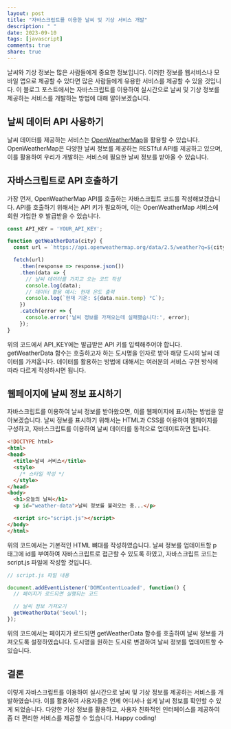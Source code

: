 ```yaml
---
layout: post
title: "자바스크립트를 이용한 날씨 및 기상 서비스 개발"
description: " "
date: 2023-09-10
tags: [javascript]
comments: true
share: true
---
```


날씨와 기상 정보는 많은 사람들에게 중요한 정보입니다. 이러한 정보를 웹서비스나 모바일 앱으로 제공할 수 있다면 많은 사람들에게 유용한 서비스를 제공할 수 있을 것입니다. 이 블로그 포스트에서는 자바스크립트를 이용하여 실시간으로 날씨 및 기상 정보를 제공하는 서비스를 개발하는 방법에 대해 알아보겠습니다.

## 날씨 데이터 API 사용하기

날씨 데이터를 제공하는 서비스는 [OpenWeatherMap](https://openweathermap.org/)을 활용할 수 있습니다. OpenWeatherMap은 다양한 날씨 정보를 제공하는 RESTful API를 제공하고 있으며, 이를 활용하여 우리가 개발하는 서비스에 필요한 날씨 정보를 받아올 수 있습니다.

## 자바스크립트로 API 호출하기

가장 먼저, OpenWeatherMap API를 호출하는 자바스크립트 코드를 작성해보겠습니다. API를 호출하기 위해서는 API 키가 필요하며, 이는 OpenWeatherMap 서비스에 회원 가입한 후 발급받을 수 있습니다.

```javascript
const API_KEY = 'YOUR_API_KEY';

function getWeatherData(city) {
  const url = `https://api.openweathermap.org/data/2.5/weather?q=${city}&appid=${API_KEY}`;

  fetch(url)
    .then(response => response.json())
    .then(data => {
      // 날씨 데이터를 가지고 오는 코드 작성
      console.log(data);
      // 데이터 활용 예시: 현재 온도 출력
      console.log(`현재 기온: ${data.main.temp} °C`);
    })
    .catch(error => {
      console.error('날씨 정보를 가져오는데 실패했습니다:', error);
    });
}
```

위의 코드에서 API_KEY에는 발급받은 API 키를 입력해주어야 합니다. getWeatherData 함수는 호출하고자 하는 도시명을 인자로 받아 해당 도시의 날씨 데이터를 가져옵니다. 데이터를 활용하는 방법에 대해서는 여러분의 서비스 구현 방식에 따라 다르게 작성하시면 됩니다.

## 웹페이지에 날씨 정보 표시하기

자바스크립트를 이용하여 날씨 정보를 받아왔으면, 이를 웹페이지에 표시하는 방법을 알아보겠습니다. 날씨 정보를 표시하기 위해서는 HTML과 CSS를 이용하여 웹페이지를 구성하고, 자바스크립트를 이용하여 날씨 데이터를 동적으로 업데이트하면 됩니다.

```html
<!DOCTYPE html>
<html>
<head>
  <title>날씨 서비스</title>
  <style>
    /* 스타일 작성 */
  </style>
</head>
<body>
  <h1>오늘의 날씨</h1>
  <p id="weather-data">날씨 정보를 불러오는 중...</p>

  <script src="script.js"></script>
</body>
</html>
```

위의 코드에서는 기본적인 HTML 뼈대를 작성하였습니다. 날씨 정보를 업데이트할 p 태그에 id를 부여하여 자바스크립트로 접근할 수 있도록 하였고, 자바스크립트 코드는 script.js 파일에 작성할 것입니다.

```javascript
// script.js 파일 내용

document.addEventListener('DOMContentLoaded', function() {
  // 페이지가 로드되면 실행되는 코드

  // 날씨 정보 가져오기
  getWeatherData('Seoul');
});
```

위의 코드에서는 페이지가 로드되면 getWeatherData 함수를 호출하여 날씨 정보를 가져오도록 설정하였습니다. 도시명을 원하는 도시로 변경하여 날씨 정보를 업데이트할 수 있습니다.

## 결론

이렇게 자바스크립트를 이용하여 실시간으로 날씨 및 기상 정보를 제공하는 서비스를 개발하였습니다. 이를 활용하여 사용자들은 언제 어디서나 쉽게 날씨 정보를 확인할 수 있게 되었습니다. 다양한 기상 정보를 활용하고, 사용자 친화적인 인터페이스를 제공하여 좀 더 편리한 서비스를 제공할 수 있습니다. Happy coding!